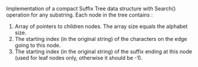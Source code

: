 Implementation of a compact Suffix Tree data structure with Search() operation for any substring.
Each node in the tree contains :
1) Array of pointers to children nodes. The array size equals the alphabet size.
2) The starting index (in the original string) of the characters on the edge going to this node.
 3) The starting index (in the original string) of the suffix ending at this node (used for leaf nodes only, otherwise it should be -1).